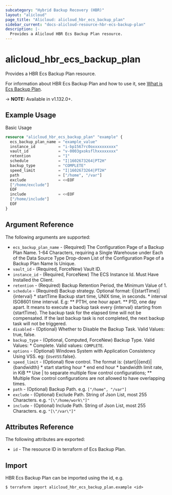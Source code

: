 ```yaml
---
subcategory: "Hybrid Backup Recovery (HBR)"
layout: "alicloud"
page_title: "Alicloud: alicloud_hbr_ecs_backup_plan"
sidebar_current: "docs-alicloud-resource-hbr-ecs-backup-plan"
description: |-
  Provides a Alicloud HBR Ecs Backup Plan resource.
---
```


# alicloud\_hbr\_ecs\_backup\_plan

Provides a HBR Ecs Backup Plan resource.

For information about HBR Ecs Backup Plan and how to use it, see [What is Ecs Backup Plan](https://www.alibabacloud.com/help/doc-detail/186568.htm).

-> **NOTE:** Available in v1.132.0+.

## Example Usage

Basic Usage

```terraform
resource "alicloud_hbr_ecs_backup_plan" "example" {
  ecs_backup_plan_name = "example_value"
  instance_id          = "i-bp1567rc0oxxxxxxxxxx"
  vault_id             = "v-0003gxoksflhxxxxxxxx"
  retention            = "1"
  schedule             = "I|1602673264|PT2H"
  backup_type          = "COMPLETE"
  speed_limit          = "I|1602673264|PT2H"
  path                 = ["/home", "/var"]
  exclude              = <<EOF
  ["/home/exclude"]
  EOF
  include              = <<EOF
  ["/home/include"]
  EOF
}

```

## Argument Reference

The following arguments are supported:

* `ecs_backup_plan_name` - (Required) The Configuration Page of a Backup Plan Name. 1-64 Characters, requiring a Single Warehouse under Each of the Data Source Type Drop-down List of the Configuration Page of a Backup Plan Name Is Unique.
* `vault_id` - (Required, ForceNew) Vault ID.
* `instance_id` - (Required, ForceNew) The ECS Instance Id. Must Have Installed the Client.
* `retention` - (Required) Backup Retention Period, the Minimum Value of 1.
* `schedule` - (Required) Backup strategy. Optional format: I|{startTime}|{interval} * startTime Backup start time, UNIX time, in seconds. * interval ISO8601 time interval. E.g: ** PT1H, one hour apart. ** P1D, one day apart. It means to execute a backup task every {interval} starting from {startTime}. The backup task for the elapsed time will not be compensated. If the last backup task is not completed, the next backup task will not be triggered.
* `disabled` - (Optional) Whether to Disable the Backup Task. Valid Values: true, false.
* `backup_type` - (Optional, Computed, ForceNew) Backup Type. Valid Values: * Complete. Valid values: `COMPLETE`.
* `options` - (Optional) Windows System with Application Consistency Using VSS. eg: {`UseVSS`:false}.
* `speed_limit` - (Optional) flow control. The format is: {start}|{end}|{bandwidth} * start starting hour * end end hour * bandwidth limit rate, in KiB ** Use | to separate multiple flow control configurations; ** Multiple flow control configurations are not allowed to have overlapping times.
* `path` - (Optional) Backup Path. e.g. `["/home", "/var"]`
* `exclude` - (Optional) Exclude Path. String of Json List, most 255 Characters. e.g. `"[\"/home/work\"]"`
* `include` - (Optional) Include Path. String of Json List, most 255 Characters. e.g. `"[\"/var\"]"`


## Attributes Reference

The following attributes are exported:

* `id` - The resource ID in terraform of Ecs Backup Plan.

## Import

HBR Ecs Backup Plan can be imported using the id, e.g.

```
$ terraform import alicloud_hbr_ecs_backup_plan.example <id>
```